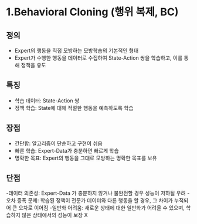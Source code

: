 # 1.Behavioral Cloning (행위 복제, BC)

## 정의
- Expert의 행동을 직접 모방하는 모방학습의 기본적인 형태 
- Expert가 수행한 행동을 데이터로 수집하여 State-Action 쌍을 학습하고, 이를 통해 정책을 유도

## 특징
- 학습 데이터: State-Action 쌍
- 정책 학습: State에 대해 적절한 행동을 예측하도록 학습

## 장점
- 간단함: 알고리즘이 단순하고 구현이 쉬움
- 빠른 학습: Expert-Data가 충분하면 빠르게 학습
- 명확한 목표: Expert의 행동을 그대로 모방하는 명확한 목표를 보유

## 단점
-데이터 의존성: Expert-Data 가 충분하지 않거나 불완전할 경우 성능이 저하될 우려
-오차 증폭 문제: 학습된 정책이 전문가 데이터와 다른 행동을 할 경우, 그 차이가 누적되어 큰 오차로 이어짐
-일반화 어려움: 새로운 상태에 대한 일반화가 어려울 수 있으며, 학습하지 않은 상태에서의 성능이 보장 X




